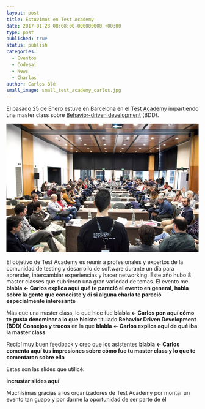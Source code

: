 ```yaml
---
layout: post
title: Estuvimos en Test Academy
date: 2017-01-28 08:08:00.000000000 +00:00
type: post
published: true
status: publish
categories:
  - Eventos
  - Codesai
  - News
  - Charlas
author: Carlos Blé
small_image: small_test_academy_carlos.jpg
---
```


El pasado 25 de Enero estuve en Barcelona en el [Test Academy](http://www.spanishtestacademy.com/es.html#home) impartiendo una master class sobre [Behavior-driven development](https://en.wikipedia.org/wiki/Behavior-driven_development) (BDD).

<img src="/assets/test_academy_carlos.jpg" alt="Carlos dando su taller de BDD">

El objetivo de Test Academy es reunir a profesionales y expertos de la comunidad de testing y desarrollo de software durante un día para aprender, intercambiar experiencias y hacer networking. Este año hubo 8 master classes que cubrieron una gran variedad de temas. El evento me **blabla <- Carlos explica aquí qué te pareció el evento en general, habla sobre la gente que conociste y di si alguna charla te pareció especialmente interesante**

Más que una master class, lo que hice fue **blabla <- Carlos pon aquí cómo te gusta denominar a lo que hiciste** titulado **Behavior Driven Development (BDD) Consejos y trucos** en la que **blabla <- Carlos explica aquí de qué iba la master class**

Recibí muy buen feedback y creo que los asistentes **blabla <- Carlos comenta aquí tus impresiones sobre cómo fue tu master class y lo que te comentaron sobre ella**

Estas son las slides que utilicé:

**incrustar slides aquí**


Muchísimas gracias a los organizadores de Test Academy por montar un evento tan guapo y por darme la oportunidad de ser parte de él